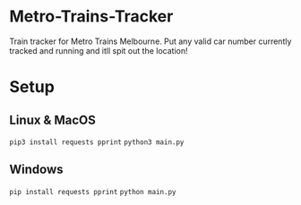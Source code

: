 # Metro-Trains-Tracker
Train tracker for Metro Trains Melbourne. Put any valid car number currently tracked and running and itll spit out the location!

# Setup
## Linux & MacOS
`pip3 install requests pprint`
`python3 main.py`
## Windows
`pip install requests pprint`
`python main.py`
